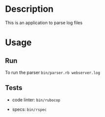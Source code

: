 # Description

This is an application to parse log files

# Usage

## Run

To run the parser
  `bin/parser.rb webserver.log`

## Tests

- code linter:
  `bin/rubocop`

- specs:
  `bin/rspec`
